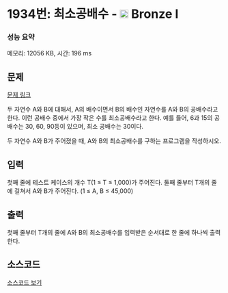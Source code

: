 # 1934번: 최소공배수 - <img src="https://static.solved.ac/tier_small/5.svg" style="height:20px" /> Bronze I

<!-- performance -->
### 성능 요약
메모리: 12056 KB, 시간: 196 ms
<!-- end -->

## 문제

[문제 링크](https://boj.kr/1934)

<p>두 자연수 A와 B에 대해서, A의 배수이면서 B의 배수인 자연수를 A와 B의 공배수라고 한다. 이런 공배수 중에서 가장 작은 수를 최소공배수라고 한다. 예를 들어, 6과 15의 공배수는 30, 60, 90등이 있으며, 최소 공배수는 30이다.</p>

<p>두 자연수 A와 B가 주어졌을 때, A와 B의 최소공배수를 구하는 프로그램을 작성하시오.</p>

## 입력

<p>첫째 줄에 테스트 케이스의 개수 T(1 ≤ T ≤ 1,000)가 주어진다. 둘째 줄부터 T개의 줄에 걸쳐서 A와 B가 주어진다. (1 ≤ A, B ≤ 45,000)</p>

## 출력

<p>첫째 줄부터 T개의 줄에 A와 B의&nbsp;최소공배수를 입력받은 순서대로 한 줄에 하나씩 출력한다.</p>

## 소스코드

[소스코드 보기](최소공배수.js)